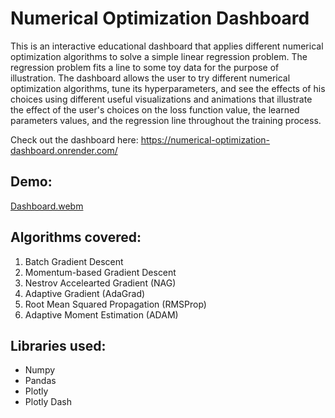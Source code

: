 # Numerical Optimization Dashboard
This is an interactive educational dashboard that applies different numerical optimization algorithms to solve a simple linear regression problem.
The regression problem fits a line to some toy data for the purpose of illustration.
The dashboard allows the user to try different numerical optimization algorithms, tune its hyperparameters, and see the effects of his choices using different useful visualizations and animations that illustrate the effect of the user's choices on the loss function value, the learned parameters values, and the regression line throughout the training process.  

Check out the dashboard here: https://numerical-optimization-dashboard.onrender.com/

## Demo:
[Dashboard.webm](https://user-images.githubusercontent.com/44211916/177793788-b2c9d29e-d239-4f81-9cb5-dd6cd0a7c0e2.webm)


## Algorithms covered:
1. Batch Gradient Descent
2. Momentum-based Gradient Descent
3. Nestrov Accelearted Gradient (NAG)
4. Adaptive Gradient (AdaGrad)
5. Root Mean Squared Propagation (RMSProp)
6. Adaptive Moment Estimation (ADAM)

## Libraries used:
- Numpy
- Pandas
- Plotly
- Plotly Dash

